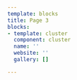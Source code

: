 ```yaml
---
template: blocks
title: Page 3
blocks:
- template: cluster
  component: cluster
  name: ''
  website: ''
  gallery: []

---
```

